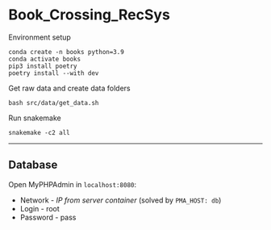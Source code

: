 # Book_Crossing_RecSys

Environment setup
```
conda create -n books python=3.9
conda activate books
pip3 install poetry
poetry install --with dev
```

Get raw data and create data folders
```
bash src/data/get_data.sh
```

Run snakemake
```
snakemake -c2 all
```

--------------

## Database 

Open MyPHPAdmin in `localhost:8080`:
* Network - *IP from server container* (solved by `PMA_HOST: db`)
* Login - root
* Password - pass
